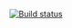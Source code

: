 [![Build status](https://ci.appveyor.com/api/projects/status/o64c7314q6v54b7g/branch/main?svg=true)](https://ci.appveyor.com/project/IvNK-230/hw-selenide/branch/main)
